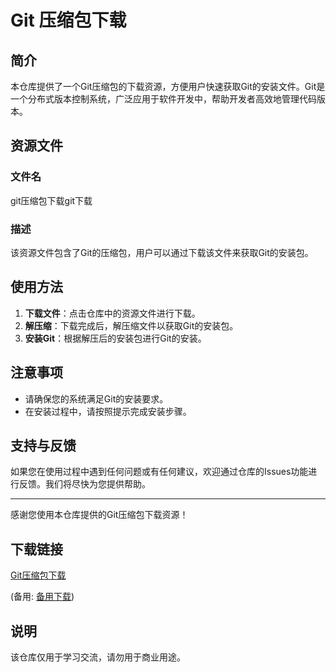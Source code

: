 # Git 压缩包下载

## 简介

本仓库提供了一个Git压缩包的下载资源，方便用户快速获取Git的安装文件。Git是一个分布式版本控制系统，广泛应用于软件开发中，帮助开发者高效地管理代码版本。

## 资源文件

### 文件名
git压缩包下载git下载

### 描述
该资源文件包含了Git的压缩包，用户可以通过下载该文件来获取Git的安装包。

## 使用方法

1. **下载文件**：点击仓库中的资源文件进行下载。
2. **解压缩**：下载完成后，解压缩文件以获取Git的安装包。
3. **安装Git**：根据解压后的安装包进行Git的安装。

## 注意事项

- 请确保您的系统满足Git的安装要求。
- 在安装过程中，请按照提示完成安装步骤。

## 支持与反馈

如果您在使用过程中遇到任何问题或有任何建议，欢迎通过仓库的Issues功能进行反馈。我们将尽快为您提供帮助。

---

感谢您使用本仓库提供的Git压缩包下载资源！

## 下载链接
[Git压缩包下载](https://pan.quark.cn/s/9b058096fa87) 

(备用: [备用下载](https://pan.baidu.com/s/1CCDw0XfshAhFMlTuNz6sew?pwd=1234))

## 说明

该仓库仅用于学习交流，请勿用于商业用途。
